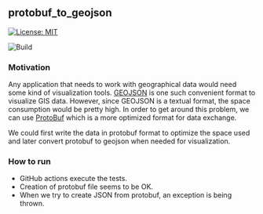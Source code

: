 ## protobuf_to_geojson

[![License: MIT](https://img.shields.io/badge/License-MIT-yellow.svg)](https://opensource.org/licenses/MIT)

![Build](https://github.com/saai63/protobuf_to_geojson/workflows/build_check/badge.svg)

### Motivation
Any application that needs to work with geographical data would need some kind of visualization tools.
[GEOJSON](https://en.wikipedia.org/wiki/GeoJSON) is one such convenient format to visualize GIS data. However, since GEOJSON is a textual format, the space consumption would be pretty high.
In order to get around this problem, we can use [ProtoBuf](https://developers.google.com/protocol-buffers) which is a more optimized format for data exchange.

We could first write the data in protobuf format to optimize the space used and later convert protobuf to geojson when needed for visualization.

### How to run
* GitHub actions execute the tests.
* Creation of protobuf file seems to be OK.
* When we try to create JSON from protobuf, an exception is being thrown.
